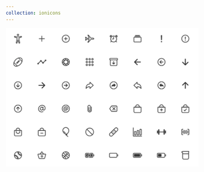 ```yaml
---
collection: ionicons
---
```


<!--@include: ./_partials/collection.md-->

![Ionicons Icon Collection](./assets/ionicons/ionicons.webp)
